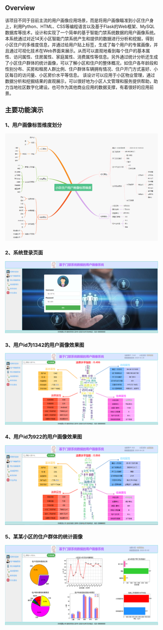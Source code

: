 ## Overview
该项目不同于目前主流的用户画像应用场景，而是将用户画像瞄准到小区住户身上，利用Python、HTML、CSS等编程语言以及基于Flask的Web框架、MySQL数据库等技术，设计和实现了一个简单的基于智能门禁系统数据的用户画像系统。
本系统通过对近14天小区智能门禁系统产生和提供的数据进行分析和挖掘，得到小区住户的多维度信息，并通过给用户贴上标签，生成了每个用户的专属画像，并且通过可视化技术在Web界面来展示。从而可以直观地看到每个住户的基本属性、访问属性、住房属性、家庭属性、消费属性等信息。另外通过统计分析还生成了小区住户群体的统计画像，可以了解小区和住户的整体概况，如住户各年龄段和性别分布、买房和租房人群比例、住户群体车辆拥有情况、住户开门方式喜好、小区每日的访问量、小区房价水平等信息。
该设计可以应用于小区物业管理，通过数据分析和挖掘结果的直观展示，可以很好地为小区人文管理和服务提供帮助，助力当地社区数字化建设。也可作为其他商业应用的数据支撑，有着很好的应用前景。
## 主要功能演示
### 1、用户画像标签维度划分
![1](https://github.com/ZQSong1997/User-Portrait-System-Based-on-access-control-system-data/blob/main/images/%E7%94%A8%E6%88%B7%E7%94%BB%E5%83%8F%E7%BB%B4%E5%BA%A6%E5%88%92%E5%88%86.png "1.png")
### 2、系统登录页面
![2](https://github.com/ZQSong1997/User-Portrait-System-Based-on-access-control-system-data/blob/main/images/%E7%B3%BB%E7%BB%9F%E7%99%BB%E5%BD%95%E7%95%8C%E9%9D%A2.png "2.png")

### 3、用户id为1342的用户画像效果图
![3](https://github.com/ZQSong1997/User-Portrait-System-Based-on-access-control-system-data/blob/main/images/%E7%94%A8%E6%88%B7%E7%94%BB%E5%83%8F%E7%A4%BA%E4%BE%8B1.png "3.png")


### 4、用户id为922的用户画像效果图
![4](https://github.com/ZQSong1997/User-Portrait-System-Based-on-access-control-system-data/blob/main/images/%E7%94%A8%E6%88%B7%E7%94%BB%E5%83%8F%E7%A4%BA%E4%BE%8B2.png "4.png")

### 5、某某小区的住户群体的统计画像
![5](https://github.com/ZQSong1997/User-Portrait-System-Based-on-access-control-system-data/blob/main/images/%E7%A4%BE%E5%8C%BA%E7%BB%9F%E8%AE%A1%E7%94%BB%E5%83%8F%E7%A4%BA%E4%BE%8B1.png "5.png")
